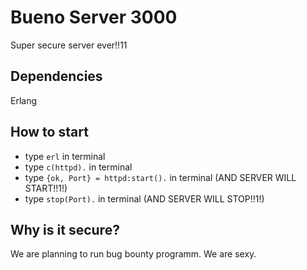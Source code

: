 # Bueno Server 3000
Super secure server ever!!11

## Dependencies
Erlang

## How to start
- type ```erl``` in terminal
- type ```c(httpd).``` in terminal
- type ```{ok, Port} = httpd:start().``` in terminal (AND SERVER WILL START!!1!)
- type ```stop(Port).``` in terminal (AND SERVER WILL STOP!!1!)

## Why is it secure?
We are planning to run bug bounty programm. We are sexy.
